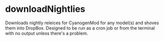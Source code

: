 downloadNightlies
=================

Downloads nightly releices for CyanogenMod for any model(s) and shoves them into DropBox.  Designed to be run as a cron job or from the terminal with no output unless there's a problem.
